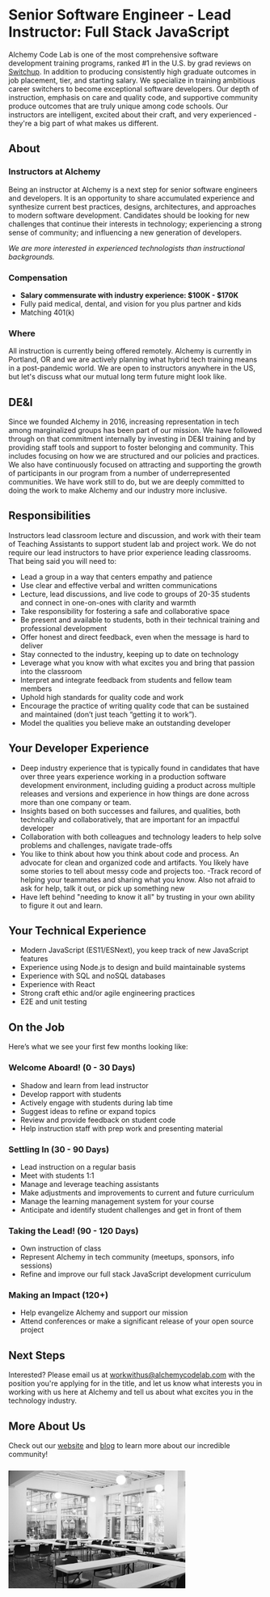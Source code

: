 # Senior Software Engineer - Lead Instructor: Full Stack JavaScript

Alchemy Code Lab is one of the most comprehensive software development training programs, ranked #1 in the U.S. by grad reviews on [Switchup](https://www.switchup.org/bootcamps/alchemy-code-lab). In addition to producing consistently high graduate outcomes in job placement, tier, and starting salary. We specialize in training ambitious career switchers to become exceptional software developers. Our depth of instruction, emphasis on care and quality code, and supportive community produce outcomes that are truly unique among code schools. Our instructors are intelligent, excited about their craft, and very experienced - they're a big part of what makes us different.

## About 

### Instructors at Alchemy

Being an instructor at Alchemy is a next step for senior software engineers and developers. It is an opportunity to share accumulated experience and synthesize current best practices, designs, architectures, and approaches to modern software development. Candidates should be looking for new challenges that continue their interests in technology; experiencing a strong sense of community; and influencing a new generation of developers.

_We are more interested in experienced technologists than instructional backgrounds._

### Compensation

* **Salary commensurate with industry experience: $100K - $170K**
* Fully paid medical, dental, and vision for you plus partner and kids
* Matching 401(k)

### Where

All instruction is currently being offered remotely. Alchemy is currently in Portland, OR and we are actively planning what hybrid tech training means in a post-pandemic world. We are open to instructors anywhere in the US, but let's discuss what our mutual long term future might look like.

## DE&I 

Since we founded Alchemy in 2016, increasing representation in tech among marginalized groups has been part of our mission. We have followed through on that commitment internally by investing in DE&I training and by providing staff tools and support to foster belonging and community. This includes focusing on how we are structured and our policies and practices. We also have continuously focused on attracting and supporting the growth of participants in our program from a number of underrepresented communities. We have work still to do, but we are deeply committed to doing the work to make Alchemy and our industry more inclusive.

## Responsibilities

Instructors lead classroom lecture and discussion, and work with their team of Teaching Assistants to support student lab and project work. We do not require our lead instructors to have prior experience leading classrooms. That being said you will need to: 

- Lead a group in a way that centers empathy and patience
- Use clear and effective verbal and written communications
- Lecture, lead discussions, and live code to groups of 20-35 students and connect in one-on-ones with clarity and warmth
- Take responsibility for fostering a safe and collaborative space 
- Be present and available to students, both in their technical training and professional development
- Offer honest and direct feedback, even when the message is hard to deliver
- Stay connected to the industry, keeping up to date on technology
- Leverage what you know with what excites you and bring that passion into the classroom
- Interpret and integrate feedback from students and fellow team members
- Uphold high standards for quality code and work
- Encourage the practice of writing quality code that can be sustained and maintained (don’t just teach “getting it to work”). 
- Model the qualities you believe make an outstanding developer

## Your Developer Experience

- Deep industry experience that is typically found in candidates that have over three years experience working in a production software development environment, including guiding a product across multiple releases and versions and experience in how things are done across more than one company or team.
- Insights based on both successes and failures, and qualities, both technically and collaboratively, that are important for an impactful developer 
- Collaboration with both  colleagues and technology leaders to help solve problems and challenges, navigate trade-offs
- You like to think about how you think about code and process. An advocate for clean and organized code and artifacts. You likely have some stories to tell about messy code and projects too.
-Track record of helping your teammates and sharing what you know. Also not afraid to ask for help, talk it out, or pick up something new
- Have left behind "needing to know it all" by trusting in your own ability to figure it out and learn. 

## Your Technical Experience

- Modern JavaScript (ES11/ESNext), you keep track of new JavaScript features
- Experience using Node.js to design and build maintainable systems
- Experience with SQL and noSQL databases
- Experience with React
- Strong craft ethic and/or agile engineering practices
- E2E and unit testing

## On the Job

Here’s what we see your first few months looking like:

### Welcome Aboard! (0 - 30 Days)

- Shadow and learn from lead instructor
- Develop rapport with students
- Actively engage with students during lab time
- Suggest ideas to refine or expand topics
- Review and provide feedback on student code
- Help instruction staff with prep work and presenting material

### Settling In (30 - 90 Days)

- Lead instruction on a regular basis
- Meet with students 1:1
- Manage and leverage teaching assistants
- Make adjustments and improvements to current and future curriculum
- Manage the learning management system for your course
- Anticipate and identify student challenges and get in front of them

### Taking the Lead! (90 - 120 Days)

- Own instruction of class
- Represent Alchemy in tech community (meetups, sponsors, info sessions)
- Refine and improve our full stack JavaScript development curriculum

### Making an Impact (120+)

- Help evangelize Alchemy and support our mission
- Attend conferences or make a significant release of your open source project

## Next Steps

Interested? Please email us at workwithus@alchemycodelab.com with the position you're applying for in the title, and let us know what interests you in working with us here at Alchemy and tell us about what excites you in the technology industry.

## More About Us

Check out our [website](https://alchemycodelab.com) and [blog](https://alchemycodelab.com/blog) to learn more about our incredible community!

<img alt="Alchemy classroom" style="margin: 10px 0; max-width: 350px;" src="./classroom-bw.jpg">

